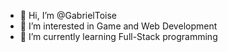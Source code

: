 - 👋 Hi, I’m @GabrielToise
- 👀 I’m interested in Game and Web Development
- 🌱 I’m currently learning Full-Stack programming
<!---
GabrielToise/GabrielToise is a ✨ special ✨ repository because its `README.md` (this file) appears on your GitHub profile.
You can click the Preview link to take a look at your changes.
--->
